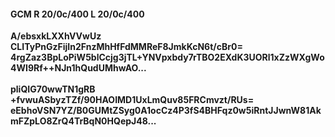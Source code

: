 #### GCM R 20/0c/400 L 20/0c/400
**A/ebsxkLXXhVVwUz**<br/>**CLITyPnGzFijIn2FnzMhHfFdMMReF8JmkKcN6t/cBr0=**<br/>**4rgZaz3BpLoPiW5blCcjg3jTL+YNVpxbdy7rTBO2EXdK3UORl1xZzWXgWo4WI9Rf++NJn1hQudUMhwAO...**<br/><br/>
**pliQIG70wwTN1gRB**<br/>**+fvwuASbyzTZf/90HAOIMD1UxLmQuv85FRCmvzt/RUs=**<br/>**eEbhoVSN7YZ/B0GUMtZSyg0A1ocCz4P3fS4BHFqz0w5iRntJJwnW81AkmFZpLO8ZrQ4TrBqN0HQepJ48...**